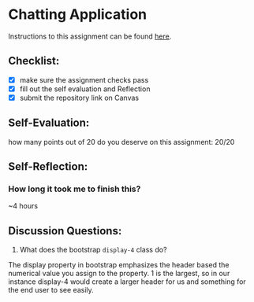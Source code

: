 Chatting Application
=====================
Instructions to this assignment can be found [here](https://it3049c.github.io/coursework/labs/chatting-app).

## Checklist:
- [x] make sure the assignment checks pass
- [x] fill out the self evaluation and Reflection
- [x] submit the repository link on Canvas

## Self-Evaluation:

how many points out of 20 do you deserve on this assignment: 20/20

## Self-Reflection:
<!-- Write your self-reflection under this line -->

### How long it took me to finish this?
~4 hours

## Discussion Questions:
1. What does the bootstrap `display-4` class do?

The display property in bootstrap emphasizes the header based the numerical value you assign to the property.  1 is the largest, so in our instance display-4 would create a larger header for us and something for the end user to see easily.